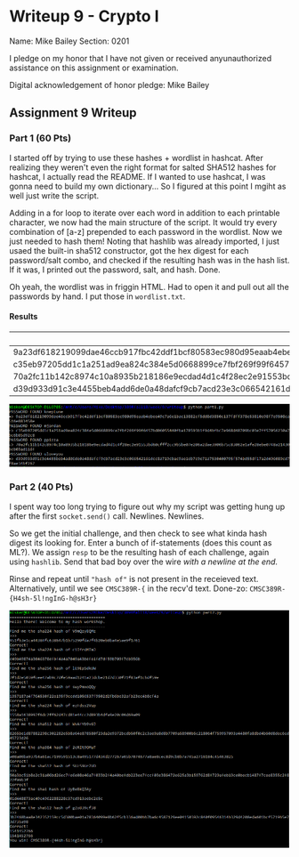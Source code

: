 Writeup 9 - Crypto I
=====

Name: Mike Bailey
Section: 0201

I pledge on my honor that I have not given or received anyunauthorized assistance on this assignment or examination.

Digital acknowledgement of honor pledge: Mike Bailey

## Assignment 9 Writeup

### Part 1 (60 Pts)

I started off by trying to use these hashes + wordlist in hashcat. After realizing they weren't even the right format for salted SHA512 hashes for hashcat, I actually read the README. If I wanted to use hashcat, I was gonna need to build my own dictionary... So I figured at this point I mgiht as well just write the script.

Adding in a for loop to iterate over each word in addition to each printable character, we now had the main structure of the script. It would try every combination of [a-z] prepended to each password in the wordlist. Now we just needed to hash them! Noting that hashlib was already imported, I just usaed the built-in sha512 constructor, got the hex digest for each password/salt combo, and checked if the resulting hash was in the hash list. If it was, I printed out the password, salt, and hash. Done.

Oh yeah, the wordlist was in friggin HTML. Had to open it and pull out all the passwords by hand. I put those in `wordlist.txt`.

#### Results
Hash | Password | Salt
------------ | ------------- | -----
9a23df618219099dae46ccb917fbc42ddf1bcf80583ec980d95eaab4ebee49c7a6e1bac13882cf5dd8d3850c137fdff378e53810e98f7e9508ca8516e883458e | neptune | k
c35eb97205dd1c1a251ad9ea824c384e5d0668899ce7fbf269f99f6457bd06055440fba178593b1f9d4bfbc7e968d48709bc03e7ff57056230a79bc6b85d92c8 | jordan | m
70a2fc11b142c8974c10a8935b218186e9ecdad4d1c4f28ec2e91553bd60cfff2cc9b5be07e206a2dae3906b75c83062e1afe28ebe0748a214307bcb03ad116f | pizza | p
d39d933d91c3e4455beb4add6de0a48dafcf9cb7acd23e3c066542161dcc8a719cbac9ae1eb7c9e71a7530400795f574bd55df17a2d496089cd70f8ae34bf267 | loveyou| u


![part1.png](./part1.PNG)

### Part 2 (40 Pts)


I spent way too long trying to figure out why my script was getting hung up after the first `socket.send()` call. Newlines. Newlines.

So we get the initial challenge, and then check to see what kinda hash digest its looking for. Enter a bunch of if-statements (does this count as ML?). We assign `resp` to be the resulting hash of each challenge, again using `hashlib`. Send that bad boy over the wire *with a newline at the end.*

Rinse and repeat until `"hash of"` is not present in the receieved  text. Alternatively, until we see `CMSC389R-{` in the recv'd text. Done-zo:  `CMSC389R-{H4sh-5l!ngInG-h@sH3r}`

![part2.png](./part2.png)
